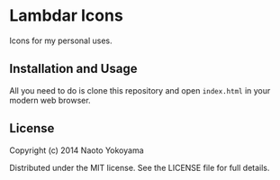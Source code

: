# Lambdar Icons

Icons for my personal uses.

## Installation and Usage

All you need to do is clone this repository and open `index.html` in your modern
web browser.

## License

Copyright (c) 2014 Naoto Yokoyama

Distributed under the MIT license. See the LICENSE file for full details.
